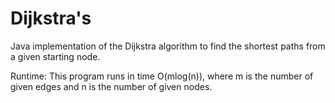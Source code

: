 # Dijkstra's
Java implementation of the Dijkstra algorithm to find the shortest paths from a given starting node.

Runtime: This program runs in time O(mlog(n)), where m is the number of given edges and n is the number of given nodes.
